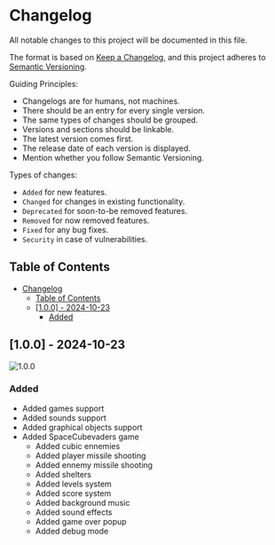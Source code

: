 # Changelog

All notable changes to this project will be documented in this file.

The format is based on [Keep a Changelog](https://keepachangelog.com/en/1.0.0/), and this project adheres to [Semantic Versioning](https://semver.org/spec/v2.0.0.html).

Guiding Principles:

- Changelogs are for humans, not machines.
- There should be an entry for every single version.
- The same types of changes should be grouped.
- Versions and sections should be linkable.
- The latest version comes first.
- The release date of each version is displayed.
- Mention whether you follow Semantic Versioning.

Types of changes:

- `Added` for new features.
- `Changed` for changes in existing functionality.
- `Deprecated` for soon-to-be removed features.
- `Removed` for now removed features.
- `Fixed` for any bug fixes.
- `Security` in case of vulnerabilities.

## Table of Contents

- [Changelog](#changelog)
	- [Table of Contents](#table-of-contents)
	- [\[1.0.0\] - 2024-10-23](#100---2024-10-23)
		- [Added](#added)

<!-- ## [Unreleased] -->

## [1.0.0] - 2024-10-23

![1.0.0](https://img.shields.io/badge/1.0.0-2024--10--23-blue?style=flat-square)

### Added

- Added games support
- Added sounds support
- Added graphical objects support
- Added SpaceCubevaders game
  - Added cubic ennemies
  - Added player missile shooting
  - Added ennemy missile shooting
  - Added shelters
  - Added levels system
  - Added score system
  - Added background music
  - Added sound effects
  - Added game over popup
  - Added debug mode
